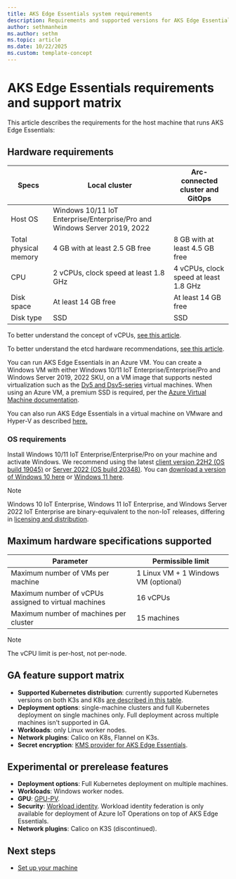 ```yaml
---
title: AKS Edge Essentials system requirements 
description: Requirements and supported versions for AKS Edge Essentials. 
author: sethmanheim
ms.author: sethm
ms.topic: article
ms.date: 10/22/2025
ms.custom: template-concept
---
```


# AKS Edge Essentials requirements and support matrix

This article describes the requirements for the host machine that runs AKS Edge Essentials:

## Hardware requirements

  | Specs | Local cluster | Arc-connected cluster and GitOps|
  | ---------- | --------- |--------- |
  | Host OS | Windows 10/11 IoT Enterprise/Enterprise/Pro and Windows Server 2019, 2022||
  | Total physical memory | 4 GB with at least 2.5 GB free | 8 GB with at least 4.5 GB free  |
  | CPU | 2 vCPUs, clock speed at least 1.8 GHz |4 vCPUs, clock speed at least 1.8 GHz|
  | Disk space | At least 14 GB free |At least 14 GB free |
  | Disk type| SSD | SSD |

To better understand the concept of vCPUs, [see this article](https://social.technet.microsoft.com/wiki/contents/articles/1234.hyper-v-concepts-vcpu-virtual-processor-q-a.aspx).

To better understand the etcd hardware recommendations, [see this article](https://etcd.io/docs/v3.5/op-guide/hardware/).

You can run AKS Edge Essentials in an Azure VM. You can create a Windows VM with either Windows 10/11 IoT Enterprise/Enterprise/Pro and Windows Server 2019, 2022 SKU, on a VM image that supports nested virtualization such as the [Dv5 and Dsv5-series](/azure/virtual-machines/dv5-dsv5-series) virtual machines. When using an Azure VM, a premium SSD is required, per the [Azure Virtual Machine documentation](/azure/virtual-machines/disks-types#disk-type-comparison). 

You can also run AKS Edge Essentials in a virtual machine on VMware and Hyper-V as described [here.](./aks-edge-howto-setup-nested-environment.md)

### OS requirements

Install Windows 10/11 IoT Enterprise/Enterprise/Pro on your machine and activate Windows. We recommend using the latest [client version 22H2 (OS build 19045)](/windows/release-health/release-information) or [Server 2022 (OS build 20348)](/windows/release-health/windows-server-release-info). You can [download a version of Windows 10 here](https://www.microsoft.com/software-download/windows10) or [Windows 11 here](https://www.microsoft.com/software-download/windows11).

> [!NOTE]
> Windows 10 IoT Enterprise, Windows 11 IoT Enterprise, and Windows Server 2022 IoT Enterprise are binary-equivalent to the non-IoT releases, differing in [licensing and distribution](/windows/iot/iot-enterprise/getting_started).

## Maximum hardware specifications supported

| Parameter | Permissible limit |
| ---------- | --------- |
| Maximum number of VMs per machine  | 1 Linux VM + 1 Windows VM (optional) |
| Maximum number of vCPUs assigned to virtual machines  | 16 vCPUs |
| Maximum number of machines per cluster | 15 machines |

> [!NOTE]
> The vCPU limit is per-host, not per-node.

## GA feature support matrix

- **Supported Kubernetes distribution**: currently supported Kubernetes versions on both K3s and K8s [are described in this table](aks-edge-howto-setup-machine.md#download-aks-edge-essentials).
- **Deployment options**: single-machine clusters and full Kubernetes deployment on single machines only. Full deployment across multiple machines isn't supported in GA.
- **Workloads**: only Linux worker nodes.
- **Network plugins**: Calico on K8s, Flannel on K3s.
- **Secret encryption**: [KMS provider for AKS Edge Essentials](aks-edge-howto-secret-encryption.md).

## Experimental or prerelease features

- **Deployment options**: Full Kubernetes deployment on multiple machines.
- **Workloads**: Windows worker nodes.
- **GPU**: [GPU-PV](aks-edge-gpu.md).
- **Security**: [Workload identity](aks-edge-workload-identity.md). Workload identity federation is only available for deployment of Azure IoT Operations on top of AKS Edge Essentials.
- **Network plugins**: Calico on K3S (discontinued).

## Next steps

- [Set up your machine](aks-edge-howto-setup-machine.md)

